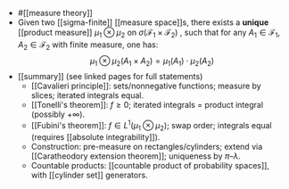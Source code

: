 - #[[measure theory]]
- Given two [[sigma-finite]] [[measure space]]s, there exists a **unique** [[product measure]] $\mu_1 \otimes \mu_2$ on $\sigma(\mathcal{F}_1 \times \mathcal{F}_2)$ , such that for any $A_1 \in \mathcal{F}_1, A_2 \in \mathcal{F}_2$ with finite measure, one has:
  $$\mu_1 \otimes \mu_2(A_1 \times A_2) = \mu_1(A_1) \cdot \mu_2(A_2)$$
- [[summary]] (see linked pages for full statements)
	- [[Cavalieri principle]]: sets/nonnegative functions; measure by slices; iterated integrals equal.
	- [[Tonelli's theorem]]: $f\ge0$; iterated integrals = product integral (possibly $+\infty$).
	- [[Fubini's theorem]]: $f\in L^1(\mu_1\otimes\mu_2)$; swap order; integrals equal (requires [[absolute integrability]]).
	- Construction: pre-measure on rectangles/cylinders; extend via [[Caratheodory extension theorem]]; uniqueness by $\pi$–$\lambda$.
	- Countable products: [[countable product of probability spaces]], with [[cylinder set]] generators.
